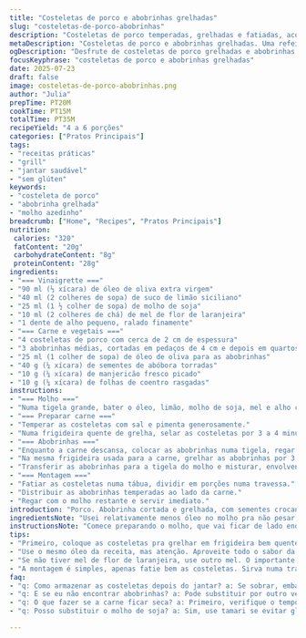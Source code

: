 ```yaml
---
title: "Costeletas de porco e abobrinhas grelhadas"
slug: "costeletas-de-porco-abobrinhas"
description: "Costeletas de porco temperadas, grelhadas e fatiadas, acompanhadas de abobrinhas tostadas com salsa fresca. Molho azedinho com óleo de oliva, suco de limão, molho de soja e toque adocicado. Finaliza com semente crocante e ervas aromáticas picadas misturadas no vegetal. Refeição sem glúten, sem lactose e sem ovos, simples, rápida e cheia de sabor."
metaDescription: "Costeletas de porco e abobrinhas grelhadas. Uma refeição deliciosa, sem glúten e cheia de sabor, perfeita para o jantar."
ogDescription: "Desfrute de costeletas de porco grelhadas e abobrinhas tostadas com um molho azedinho. Simples e saboroso, ideal para qualquer refeição."
focusKeyphrase: "costeletas de porco e abobrinhas grelhadas"
date: 2025-07-23
draft: false
image: costeletas-de-porco-abobrinhas.png
author: "Julia"
prepTime: PT20M
cookTime: PT15M
totalTime: PT35M
recipeYield: "4 a 6 porções"
categories: ["Pratos Principais"]
tags:
- "receitas práticas"
- "grill"
- "jantar saudável"
- "sem glúten"
keywords:
- "costeleta de porco"
- "abobrinha grelhada"
- "molho azedinho"
breadcrumb: ["Home", "Recipes", "Pratos Principais"]
nutrition: 
 calories: "320"
 fatContent: "20g"
 carbohydrateContent: "8g"
 proteinContent: "28g"
ingredients:
- "=== Vinaigrette ==="
- "90 ml (⅓ xícara) de óleo de oliva extra virgem"
- "40 ml (2 colheres de sopa) de suco de limão siciliano"
- "25 ml (1 ½ colher de sopa) de molho de soja"
- "10 ml (2 colheres de chá) de mel de flor de laranjeira"
- "1 dente de alho pequeno, ralado finamente"
- "=== Carne e vegetais ==="
- "4 costeletas de porco com cerca de 2 cm de espessura"
- "3 abobrinhas médias, cortadas em pedaços de 4 cm e depois em quartos"
- "25 ml (1 colher de sopa) de óleo de oliva para as abobrinhas"
- "40 g (¼ xícara) de sementes de abóbora torradas"
- "10 g (¼ xícara) de manjericão fresco picado"
- "10 g (¼ xícara) de folhas de coentro rasgadas"
instructions:
- "=== Molho ==="
- "Numa tigela grande, bater o óleo, limão, molho de soja, mel e alho com um batedor até ficar homogêneo. Reservar."
- "=== Preparar carne ==="
- "Temperar as costeletas com sal e pimenta generosamente."
- "Numa frigideira quente de grelha, selar as costeletas por 3 a 4 minutos de cada lado até dourar bem, não precisa cozinhar por completo. Retirar e envolver em papel alumínio para descansar 12 minutos."
- "=== Abobrinhas ==="
- "Enquanto a carne descansa, colocar as abobrinhas numa tigela, regar com óleo, salpicar sal e pimenta, misturar bem."
- "Na mesma frigideira usada para a carne, grelhar as abobrinhas por 3 a 4 minutos de cada lado até ficarem macias e com marcas de grelha."
- "Transferir as abobrinhas para a tigela do molho e misturar, envolvendo bem. Acrescentar as sementes, manjericão e coentro, mexer delicadamente."
- "=== Montagem ==="
- "Fatiar as costeletas numa tábua, dividir em porções numa travessa."
- "Distribuir as abobrinhas temperadas ao lado da carne."
- "Regar com o molho restante e servir imediato."
introduction: "Porco. Abobrinha cortada e grelhada, com sementes crocantes por cima. O molho é simples, só óleo, limão, um toque de molho de soja e mel para equilibrar. Cheiro verde trocado, manjericão e coentro, mais frescor. Pega as costeletas, tempera, grelha rápido pra dourar e deixar suculento. Descansa rápido pra carne não perder suco. Enquanto isso, bamboleia abobrinha na frigideira, marca de grelha e mistura tudo no molho. Carne fatiada, abobrinha ao lado, finaliza com os toques verdes, salpicado de sementes. Jantaças expressa, sem frescura. Sem glúten, lactose, nem ovo. Direto do fogão pra mesa, sem enrolação."
ingredientsNote: "Usei relativamente menos óleo no molho pra não pesar, e troquei o tradicional melado por mel de laranjeira, que traz um leve aroma floral e adocicado. O molho de soja substitui o molho de peixe para um toque mais suave e acessível. As sementes de abóbora são um upgrade crocante e diferente das clássicas de girassol, também mais fáceis de achar por aqui. As ervas fresh foram trocadas por manjericão e coentro para trazer aquele toque tropical brasileiro, a substituição funciona super bem. Abobrinha cortada em tamanhos que cozinham rápido, não desmancham na frigideira. A escolha das costeletas pode variar, com ou sem osso, de acordo com a preferência."
instructionsNote: "Comece preparando o molho, que vai ficar de lado enquanto a carne cozinha. O tempo de grelhar as costeletas foi reduzido pra manter suculência, o descanso vira etapa indispensável para não perder suco. A frigideira usada para a carne é a mesma para as abobrinhas, pegando sabor e aquele levemente defumado da churrasqueira sem precisar sujar várias panelas. A grelha na frigideira é só pra dar marca e textura, nada muito passado. Depois de grelhar, misture rapidamente as abobrinhas ao molho para incorporar sabor, sem desmanchar. Finalizar com ervas frescas e sementes pra dar frescor e crocância na hora de servir. Pode ser acompanhado de arroz branco ou farofa fácil, mas a simplicidade aqui é chave."
tips:
- "Primeiro, coloque as costeletas pra grelhar em frigideira bem quente. Isso vai ajudar a selar os sucos. Tempo certo, 3 a 4 minutos de cada lado. Não cozinhe demais. Retire e cubra com papel alumínio. Deixe descansar. Assim, mantém a carne suculenta. Enquanto a carne descansa, prepare as abobrinhas. Corte em pedaços iguais. Tamanho importante pra ficar uniforme. Tempero com sal e pimenta é essencial."
- "Use o mesmo óleo da receita, mas atenção. Aproveite todo o sabor da carne pra grelhar as abobrinhas. Não precisa de muito tempo. Apenas até ficarem macias. Marcas de grelha são o que você quer. Não desmanche, é rápido. Misture com o molho. Não deixe de adicionar as ervas picadas. Frescas sempre trazem mais sabor ao prato, então use a mão para rasgar, isso libera os aromas."
- "Se não tiver mel de flor de laranjeira, use outro mel. O importante é deixar um toque adocicado. A combinação com o molho de soja é um sucesso. Um leve azedinho do limão balanceia a receita. Finaliza tudo com as sementes. As de abóbora são crocantes e diferentes. Mas, outros tipos funcionam também. E se quiser, adicione uma pitada de pimenta-red pepper ou mais ervas."
- "A montagem é simples, apenas fatie bem as costeletas. Sirva numa travessa com as abobrinhas do lado. O molho pode ser espalhado por cima; é visual e saboroso. Pique ervas na hora de servir e jogue pra dar frescor. Lembre-se, a refeição pode ser acompanhada de arroz ou farofa. Escolhas que complementam, não distrai da estrela do prato. Mantenha tudo simples e saboroso."
faq:
- "q: Como armazenar as costeletas depois do jantar? a: Se sobrar, embale em papel alumínio ou filme plástico. Frigorífico é suficiente. Caso queira, pode congelar também. Para descongelar, deixe na geladeira. Evita ressecamento. Não deixe muitos dias. Cuide para não perder sabor."
- "q: E se eu não encontrar abobrinhas? a: Pode substituir por outro vegetal. Berinjela funciona bem. Ou mesmo pimentões. Corte em pedaços e siga o mesmo processo. Lembre-se que o tempo de grelha pode mudar. Observe enquanto cozinha até ficarem macias. Nunca desanda."
- "q: O que fazer se a carne ficar seca? a: Primeiro, verifique o tempo de grelha. Pode ser um ponto crucial. Se deixar por muito tempo, seca. Sempre retire e cubra. Mantenha aquecida, mas não no fogo. Para evitar erros, use um termômetro de carne. Ideal é média temperatura."
- "q: Posso substituir o molho de soja? a: Sim, use tamari se evitar glúten. Outro ponto é o molho ter um sabor suave. Outra alternativa é caldo de legumes, bolsa de temperos pode ajudar. Teste, diversifique. O importante é não deixar de lado o toque adocicado e azedo."

---
```

